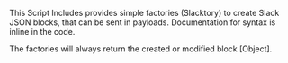 This Script Includes provides simple factories (Slacktory) to create Slack JSON blocks, that can be sent in payloads. 
Documentation for syntax is inline in the code.

The factories will always return the created or modified block [Object].
